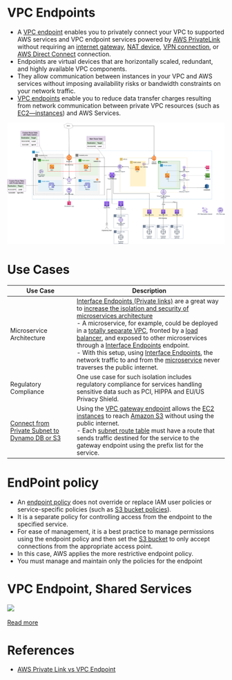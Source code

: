 # VPC Endpoints
- A [VPC endpoint](https://docs.aws.amazon.com/whitepapers/latest/aws-privatelink/what-are-vpc-endpoints.html) enables you to privately connect your VPC to supported AWS services and VPC endpoint services powered by [AWS PrivateLink](AWSPrivateLinkTechnology.md) without requiring an [internet gateway](../../InternetGateway.md), [NAT device](../NATDevices), [VPN connection](../../../4_HybridConnectivity/AWSSiteToSiteVPN.md), or [AWS Direct Connect](../../../4_HybridConnectivity/AWSDirectConnect.md) connection.
- Endpoints are virtual devices that are horizontally scaled, redundant, and highly available VPC components. 
- They allow communication between instances in your VPC and AWS services without imposing availability risks or bandwidth constraints on your network traffic.
- [VPC endpoints]() enable you to reduce data transfer charges resulting from network communication between private VPC resources (such as [EC2—instances](../../../../2_Compute/AmazonEC2/Readme.md)) and AWS Services.

![img.png](../../assets/AWS_VPC.png)

# Use Cases

| Use Case                                                                                                                    | Description                                                                                                                                                                                                                                                                                                                                                                                                                                                                                                                                                                                                                                                                                                  |
|-----------------------------------------------------------------------------------------------------------------------------|--------------------------------------------------------------------------------------------------------------------------------------------------------------------------------------------------------------------------------------------------------------------------------------------------------------------------------------------------------------------------------------------------------------------------------------------------------------------------------------------------------------------------------------------------------------------------------------------------------------------------------------------------------------------------------------------------------------|
| Microservice Architecture                                                                                                   | [Interface Endpoints (Private links)](InterfaceVsGatewayEndPoints.md) are a great way to [increase the isolation and security of microservices architecture](../https://github.com/Anshul619/HLD-System-Designs/blob/main/5_MicroServices)<br/>- A microservice, for example, could be deployed in a [totally separate VPC](../../Readme.md), fronted by a [load balancer](../../../2_ApplicationNetworking/ElasticLoadBalancer/Readme.md), and exposed to other microservices through a [Interface Endpoints]() endpoint.<br/>- With this setup, using [Interface Endpoints](), the network traffic to and from the [microservice](../https://github.com/Anshul619/HLD-System-Designs/blob/main/5_MicroServices) never traverses the public internet. |
| Regulatory Compliance                                                                                                       | One use case for such isolation includes regulatory compliance for services handling sensitive data such as PCI, HIPPA and EU/US Privacy Shield.                                                                                                                                                                                                                                                                                                                                                                                                                                                                                                                                                             |
| [Connect from Private Subnet to Dynamo DB or S3](https://docs.aws.amazon.com/vpc/latest/privatelink/gateway-endpoints.html) | Using the [VPC gateway endpoint](InterfaceVsGatewayEndPoints.md) allows the [EC2 instances](../../../../2_Compute/AmazonEC2/Readme.md) to reach [Amazon S3](../../../../6_FileStorages/3_S3ObjectStorage/Readme.md) without using the public internet. <br/>- Each [subnet route table](../../../../17_Security/2_InfraProtection/VPC/RouteTables.md) must have a route that sends traffic destined for the service to the gateway endpoint using the prefix list for the service.                                                                                                                                                                                      |

# EndPoint policy
- An [endpoint policy](https://docs.aws.amazon.com/vpc/latest/privatelink/vpc-endpoints-access.html) does not override or replace IAM user policies or service-specific policies (such as [S3 bucket policies](../../../../6_FileStorages/3_S3ObjectStorage/Security/BucketPolicy.md)).
- It is a separate policy for controlling access from the endpoint to the specified service.
- For ease of management, it is a best practice to manage permissions using the endpoint policy and then set the [S3 bucket](../../../../6_FileStorages/3_S3ObjectStorage/Readme.md) to only accept connections from the appropriate access point.
- In this case, AWS applies the more restrictive endpoint policy.
- You must manage and maintain only the policies for the endpoint

# VPC Endpoint, Shared Services

![](https://d2908q01vomqb2.cloudfront.net/fc074d501302eb2b93e2554793fcaf50b3bf7291/2020/08/05/VPC-endpoints-3-1024x401.png)

[Read more](https://aws.amazon.com/blogs/architecture/reduce-cost-and-increase-security-with-amazon-vpc-endpoints/)

# References
- [AWS Private Link vs VPC Endpoint](https://stackoverflow.com/questions/66726225/aws-private-link-vs-vpc-endpoint) 